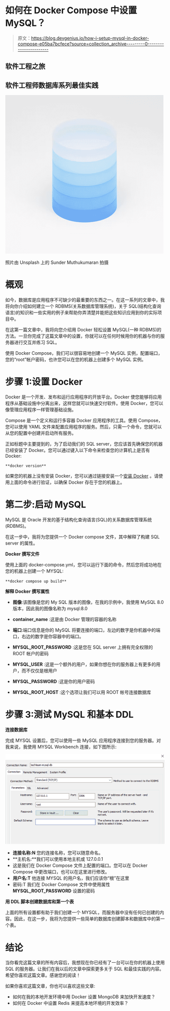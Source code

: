 # 如何在 Docker Compose 中设置 MySQL？

> 原文：<https://blog.devgenius.io/how-i-setup-mysql-in-docker-compose-e05ba7bcfece?source=collection_archive---------0----------------------->

## 软件工程之旅

## 软件工程师数据库系列最佳实践

![](img/e1793ca4cbb5a4c52cf07fb4f26e963d.png)

照片由 Unsplash 上的 Sunder Muthukumaran 拍摄

# 概观

如今，数据库是应用程序不可缺少的最重要的东西之一。在这一系列的文章中，我将向你介绍如何建立一个 RDBMS(关系数据库管理系统)，关于 SQL(结构化查询语言)的知识和一些实用的例子来帮助你弄清楚并能把这些知识应用到你的实际项目中。

在这第一篇文章中，我将向您介绍用 Docker 轻松设置 MySQL(一种 RDBMS)的方法。一旦你完成了这篇文章中的设置，你就可以在任何时候用你的机器与你的服务器进行交互并练习 SQL。

使用 Docker Compose，我们可以很容易地创建一个 MySQL 实例，配置端口，您的“root”帐户密码，也许您可以在您的机器上创建多个 MySQL 实例。

# 步骤 1:设置 Docker

Docker 是一个开发、发布和运行应用程序的开放平台。Docker 使您能够将应用程序从基础设施中分离出来，这样您就可以快速交付软件。使用 Docker，您可以像管理应用程序一样管理基础设施。

Compose 是一个定义和运行多容器 Docker 应用程序的工具。使用 Compose，您可以使用 YAML 文件来配置应用程序的服务。然后，只需一个命令，您就可以从您的配置中创建并启动所有服务。

正如标题中主要提到的，为了启动我们的 SQL server，您应该首先确保您的机器已经安装了 Docker。您可以通过键入以下命令来检查您的计算机上是否有 Docker:

```
**docker version**
```

如果您的机器上没有安装 Docker，您可以通过链接安装一个[安装 Docker](https://docs.docker.com/get-docker/) 。请使用上面的命令进行验证，以确保 Docker 存在于您的机器上。

# 第二步:启动 MySQL

MySQL 是 Oracle 开发的基于结构化查询语言(SQL)的关系数据库管理系统(RDBMS)。

在这一步中，我将为您提供一个 Docker compose 文件，其中解释了构建 SQL server 的属性。

**Docker 撰写文件**

使用上面的 docker-compose.yml，您可以运行下面的命令，然后您将成功地在您的机器上创建一个 MYSQL:

```
**docker compose up build**
```

**解释 Docker 撰写属性**

- **图像**:该图像是您的 My SQL 版本的图像，在我的示例中，我使用 MySQL 8.0 版本，因此我的图像名称为 mysql:8.0

- **container_name** :这是由 Docker 管理的容器的名称

- **端口**:端口信息是你的 MySQL 将要连接的端口，左边的数字是你机器中的端口，右边的数字是你容器中的端口。

- **MYSQL_ROOT_PASSWORD** :这是您在 SQL server 上拥有完全权限的 ROOT 帐户的密码

- **MYSQL_USER** :这是一个额外的用户，如果你想在你的服务器上有更多的用户，而不仅仅是根用户

- **MYSQL_PASSWORD** :这是你的用户密码

- **MYSQL_ROOT_HOST** :这个选项让我们可以用 ROOT 帐号连接数据库

# 步骤 3:测试 MySQL 和基本 DDL

**连接数据库**

完成 MYSQL 设置后，您可以使用一些 MySQL 应用程序连接到您的服务器。对我来说，我使用 MYSQL Workbench 连接，如下图所示:

![](img/e9ed1c51e455b408788eef63cfcd1579.png)

*   **连接名称:N** 您的连接名称，您可以随意命名。
*   **主机名:**我们可以使用本地主机或 127.0.0.1
*   这是我们在 Docker Compose 文件上配置的端口。您可以在 Docker Compose 中更改端口，也可以在这里进行修改。
*   **用户名:T** 他连接 MYSQL 的用户名，我们应该你“根”在这里
*   密码:T 我们在 Docker Compose 文件中使用属性 **MYSQL_ROOT_PASSWORD** 设置的密码

**用 DDL 脚本创建数据库和第一个表**

上面的所有设置都有助于我们创建一个 MYSQL，而服务器中没有任何已创建的内容。因此，在这一步，我将为您提供一些简单的数据库创建脚本和数据库中的第一个表。

# 结论

当你看完这篇文章的所有内容后，我想现在你已经有了一台可以在你的机器上使用 SQL 的服务器。让我们在我以后的文章中探索更多关于 SQL 和最佳实践的内容。希望你喜欢这篇文章。感谢您的阅读！

如果你喜欢这篇文章，你也可以喜欢这些文章:

*   如何在我的本地开发环境中用 Docker 设置 MongoDB 来加快开发速度？
*   如何在 Docker 中设置 Redis 来提高本地环境的开发效率？